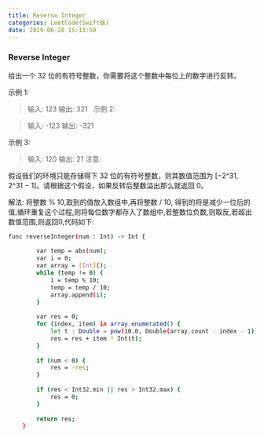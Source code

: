 ```yaml
---
title: Reverse Integer
categories: LeetCode(Swift版)
date: 2019-06-28 15:13:50
---
```



### Reverse Integer

给出一个 32 位的有符号整数，你需要将这个整数中每位上的数字进行反转。

示例 1:

>输入: 123
输出: 321
 
示例 2:

>输入: -123
输出: -321

示例 3:

>输入: 120
输出: 21
注意:

假设我们的环境只能存储得下 32 位的有符号整数，则其数值范围为 [−2^31,  2^31 − 1]。请根据这个假设，如果反转后整数溢出那么就返回 0。

解法:
将整数 % 10,取到的值放入数组中,再将整数 / 10, 得到的将是减少一位后的值,循环重复这个过程,则将每位数字都存入了数组中,若整数位负数,则取反,若超出数值范围,则返回0,代码如下:

```bash
func reverseInteger(num : Int) -> Int {
        
        var temp = abs(num);
        var i = 0;
        var array = [Int]();
        while (temp != 0) {
            i = temp % 10;
            temp = temp / 10;
            array.append(i);
        }
        
        var res = 0;
        for (index, item) in array.enumerated() {
            let t : Double = pow(10.0, Double(array.count - index - 1));
            res = res + item * Int(t);
        }
        
        if (num < 0) {
            res = -res;
        }
        
        if (res < Int32.min || res > Int32.max) {
            res = 0;
        }
        
        return res;
    }
```
